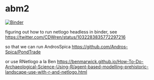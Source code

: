 # abm2

[![Binder](https://mybinder.org/badge.svg)](https://mybinder.org/v2/gh/o-date/abm2/master)

figuring out how to run netlogo headless in binder, see https://twitter.com/CDWren/status/1032283835772297216

so that we can run AndrosSpica https://github.com/Andros-Spica/PondTrade

or use RNetlogo a la Ben https://benmarwick.github.io/How-To-Do-Archaeological-Science-Using-R/agent-based-modelling-prehistoric-landscape-use-with-r-and-netlogo.html
